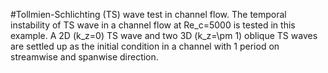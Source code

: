 #Tollmien-Schlichting (TS) wave test in channel flow.
The temporal instability of TS wave in a channel flow at Re_c=5000 is tested in this example.
A 2D (k_z=0) TS wave and two 3D (k_z=\pm 1) oblique TS waves are settled up as the initial condition in a channel with 1 period on streamwise and spanwise direction.
